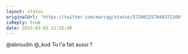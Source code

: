 ```yaml
---
layout: status
originalUrl: 'https://twitter.com/marcgg/status/572002257048371200'
isReply: true
date: 2015-03-01 11:55:40
---
```


@abroudin @_kud Tu l'a fait aussi ?

